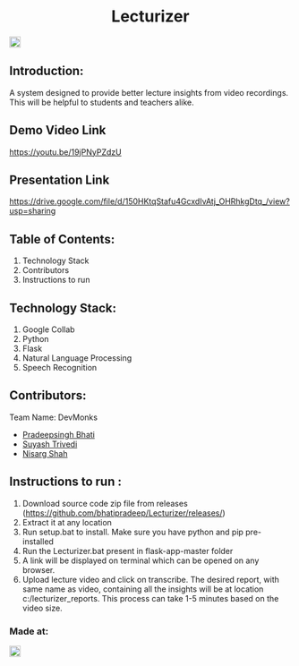 
<h1 align="center">Lecturizer</h1>
<p align="center">
</p>

<a href="https://hack36.com"> <img src="http://bit.ly/BuiltAtHack36" height=20px> </a>


## Introduction:
  A system designed to provide better lecture insights from video recordings. This will be helpful to students and teachers alike.
  
## Demo Video Link
https://youtu.be/19jPNyPZdzU

## Presentation Link
https://drive.google.com/file/d/150HKtqStafu4GcxdIvAtj_OHRhkgDtq_/view?usp=sharing
  
## Table of Contents:
1) Technology Stack
2) Contributors 
3) Instructions to run 
## Technology Stack:
  1) Google Collab
  2) Python
  3) Flask
  4) Natural Language Processing
  5) Speech Recognition
  

## Contributors:

Team Name: DevMonks

* [Pradeepsingh Bhati](https://github.com/bhatipradeep)
* [Suyash Trivedi](https://github.com/suyashtrivedi99)
* [Nisarg Shah](https://github.com/tesla1310)

## Instructions to run : 
1) Download source code zip file from releases (https://github.com/bhatipradeep/Lecturizer/releases/)
2) Extract it at any location
3) Run setup.bat to install. Make sure you have python and pip pre-installed
4) Run the Lecturizer.bat present in flask-app-master folder
5) A link will be displayed on terminal which can be opened on any browser.
6) Upload lecture video and click on transcribe. The desired report, with same name as video, containing all the insights will be at location c:/lecturizer_reports. This process can take 1-5 minutes based on the video size.


### Made at:
<a href="https://hack36.com"> <img src="http://bit.ly/BuiltAtHack36" height=20px> </a>
